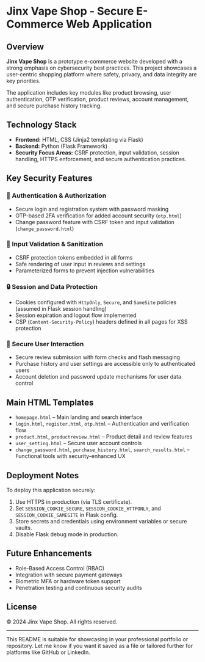 # Jinx Vape Shop - Secure E-Commerce Web Application

## Overview
**Jinx Vape Shop** is a prototype e-commerce website developed with a strong emphasis on cybersecurity best practices. This project showcases a user-centric shopping platform where safety, privacy, and data integrity are key priorities.

The application includes key modules like product browsing, user authentication, OTP verification, product reviews, account management, and secure purchase history tracking.

## Technology Stack
- **Frontend:** HTML, CSS (Jinja2 templating via Flask)
- **Backend:** Python (Flask Framework)
- **Security Focus Areas:** CSRF protection, input validation, session handling, HTTPS enforcement, and secure authentication practices.

## Key Security Features

### 🔐 Authentication & Authorization
- Secure login and registration system with password masking
- OTP-based 2FA verification for added account security (`otp.html`)
- Change password feature with CSRF token and input validation (`change_password.html`)

### 🧼 Input Validation & Sanitization
- CSRF protection tokens embedded in all forms
- Safe rendering of user input in reviews and settings
- Parameterized forms to prevent injection vulnerabilities

### 🔒 Session and Data Protection
- Cookies configured with `HttpOnly`, `Secure`, and `SameSite` policies (assumed in Flask session handling)
- Session expiration and logout flow implemented
- CSP (`Content-Security-Policy`) headers defined in all pages for XSS protection

### 🧾 Secure User Interaction
- Secure review submission with form checks and flash messaging
- Purchase history and user settings are accessible only to authenticated users
- Account deletion and password update mechanisms for user data control

## Main HTML Templates
- `homepage.html` – Main landing and search interface
- `login.html`, `register.html`, `otp.html` – Authentication and verification flow
- `product.html`, `productreview.html` – Product detail and review features
- `user_setting.html` – Secure user account controls
- `change_password.html`, `purchase_history.html`, `search_results.html` – Functional tools with security-enhanced UX

## Deployment Notes
To deploy this application securely:
1. Use HTTPS in production (via TLS certificate).
2. Set `SESSION_COOKIE_SECURE`, `SESSION_COOKIE_HTTPONLY`, and `SESSION_COOKIE_SAMESITE` in Flask config.
3. Store secrets and credentials using environment variables or secure vaults.
4. Disable Flask debug mode in production.

## Future Enhancements
- Role-Based Access Control (RBAC)
- Integration with secure payment gateways
- Biometric MFA or hardware token support
- Penetration testing and continuous security audits

## License
&copy; 2024 Jinx Vape Shop. All rights reserved.

---

This README is suitable for showcasing in your professional portfolio or repository. Let me know if you want it saved as a file or tailored further for platforms like GitHub or LinkedIn.
